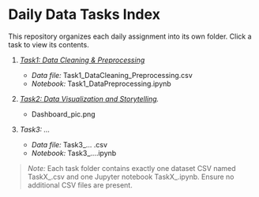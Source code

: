 # Daily Data Tasks Index

This repository organizes each daily assignment into its own folder. Click a task to view its contents.

1. *[Task1: Data Cleaning & Preprocessing](Task1_DataCleaning_Preprocessing/)*
   - *Data file:* Task1_DataCleaning_Preprocessing.csv
   - *Notebook:* Task1_DataPreprocessing.ipynb

2. *[Task2: Data Visualization and Storytelling](Task2_Data_Visualization_and_Storytelling/).*
   - Dashboard_pic.png

3. *Task3: …*
   - *Data file:* Task3_… .csv
   - *Notebook:* Task3_….ipynb

> *Note:* Each task folder contains exactly one dataset CSV named TaskX_<ShortTitle>.csv and one Jupyter notebook TaskX_<ShortTitle>.ipynb. Ensure no additional CSV files are present.
